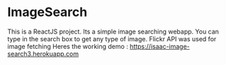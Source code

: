 # ImageSearch
This is a ReactJS project. Its a simple image searching webapp. You can type in the search box to get any type of image. 
Flickr API was used for image fetching
Heres the working demo : https://isaac-image-search3.herokuapp.com
